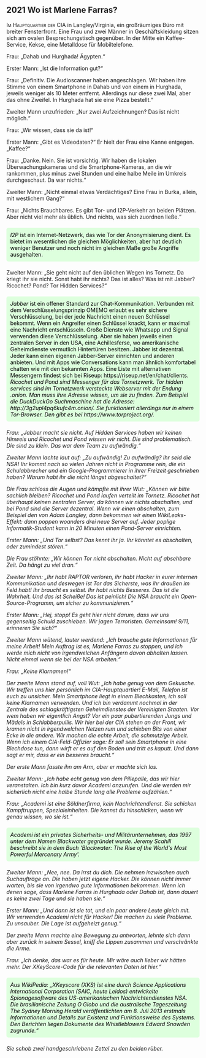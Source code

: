## **2021** Wo ist Marlene Farras?

<span style="font-variant:small-caps;">Im Hauptquartier der CIA</span> in Langley/Virginia, ein großräumiges Büro mit breiter Fensterfront.
Eine Frau und zwei Männer in Geschäftskleidung sitzen sich am ovalen Besprechungstisch gegenüber.
In der Mitte ein Kaffee-Service, Kekse, eine Metalldose für Mobiltelefone.

Frau: „Dahab und Hurghada! Ägypten.“

Erster Mann: „Ist die Information gut?“

Frau: „Definitiv.
Die Audioscanner haben angeschlagen.
Wir haben ihre Stimme von einem Smartphone in Dahab und von einem in Hurghada, jeweils weniger als 10 Meter entfernt.
Allerdings nur diese zwei Mal, aber das ohne Zweifel.
In Hurghada hat sie eine Pizza bestellt.“

Zweiter Mann unzufrieden: „Nur zwei Aufzeichnungen?
Das ist nicht möglich.“

Frau: „Wir wissen, dass sie da ist!“

Erster Mann: „Gibt es Videodaten?“
Er hielt der Frau eine Kanne entgegen.
„Kaffee?“

Frau: „Danke.
Nein.
Sie ist vorsichtig.
Wir haben die lokalen Überwachungskameras und die Smartphone-Kameras, an die wir rankommen, plus minus zwei Stunden und eine halbe Meile im Umkreis durchgeschaut.
Da war nichts.“

Zweiter Mann: „Nicht einmal etwas Verdächtiges?
Eine Frau in Burka, allein, mit westlichem Gang?“

Frau: „Nichts Brauchbares.
Es gibt Tor- und I2P-Verkehr an beiden Plätzen.
Aber nicht viel mehr als üblich.
Und nichts, was sich zuordnen ließe.“

<div style="background-color: #dfd; color: black; padding: 10px; margin: 20px 0; border-radius: 5px;">
<em>I2P</em> ist ein Internet-Netzwerk, das wie Tor der Anonymisierung dient.
Es bietet im wesentlichen die gleichen Möglichkeiten, aber hat deutlich weniger Benutzer und noch nicht im gleichen Maße große Angriffe ausgehalten.
</div>

Zweiter Mann: „Sie geht nicht auf den üblichen Wegen ins Tornetz.
Da kriegt ihr sie nicht.
Sonst habt ihr nichts?
Das ist alles?
Was ist mit Jabber?
Ricochet?
Pond?
Tor Hidden Services?“

<div style="background-color: #dfd; color: black; padding: 10px; margin: 20px 0; border-radius: 5px;">
<em>Jabber</em> ist ein offener Standard zur Chat-Kommunikation.
Verbunden mit dem Verschlüsselungsprinzip OMEMO erlaubt es sehr sichere Verschlüsselung, bei der jede Nachricht einen neuen Schlüssel bekommt.
Wenn ein Angreifer einen Schlüssel knackt, kann er maximal eine Nachricht entschlüsseln.
Große Dienste wie Whatsapp und Signal verwenden diese Verschlüsselung.
Aber sie haben jeweils einen zentralen Server in den USA, eine Achillesferse, wo amerikanische Geheimdienste vermutlich Hintertüren besitzen.
Jabber ist dezentral. 
Jeder kann einen eigenen Jabber-Server einrichten und anderen anbieten.
Und mit Apps wie Conversations kann man ähnlich komfortabel chatten wie mit den bekannten Apps.
Eine Liste mit alternativen Messengern findest sich bei Riseup: https://riseup.net/en/chat/clients.
<em>
<em>Ricochet</em> und <em>Pond</em> sind Messenger für das Tornetzwerk.
<em>Tor hidden services</em> sind im Tornetzwerk versteckte Webserver mit der Endung .onion.
Man muss ihre Adresse wissen, um sie zu finden.
Zum Beispiel die DuckDuckGo Suchmaschine hat die Adresse: http://3g2upl4pq6kufc4m.onion/.
Sie funktioniert allerdings nur in einem Tor-Browser.
Den gibt es bei https://www.torproject.org/.
</div>

Frau: „Jabber macht sie nicht.
Auf Hidden Services haben wir keinen Hinweis und Ricochet und Pond wissen wir nicht.
Die sind problematisch.
Die sind zu klein.
Das war dem Team zu aufwändig.“

Zweiter Mann lachte laut auf: „Zu aufwändig!
Zu aufwändig?
Ihr seid die NSA!
Ihr kommt nach so vielen Jahren nicht in Programme rein, die ein Schulabbrecher und ein Google-Programmierer in ihrer Freizeit geschrieben haben?
Warum habt ihr die nicht längst abgeschaltet?“

Die Frau schloss die Augen und kämpfte mit ihrer Wut: „Können wir bitte sachlich bleiben? Ricochet und Pond laufen verteilt im Tornetz.
Ricochet hat überhaupt keinen zentralen Server, da können wir nichts abschalten, und bei Pond sind die Server dezentral.
Wenn wir einen abschalten, zum Beispiel den von Adam Langley, dann bekommen wir einen WikiLeaks-Effekt: dann poppen woanders drei neue Server auf.
Jeder poplige Informatik-Student kann in 20 Minuten einen Pond-Server einrichten.

Erster Mann: „Und Tor selbst?
Das kennt ihr ja.
Ihr könntet es abschalten, oder zumindest stören.“

Die Frau stöhnte: „Wir können Tor nicht abschalten.
Nicht auf absehbare Zeit.
Da hängt zu viel dran.“

Zweiter Mann: „Ihr habt RAPTOR verloren, ihr habt Hacker in eurer internen Kommunikation und deswegen ist Tor das Sicherste, was ihr draußen im Feld habt!
Ihr braucht es selbst.
Ihr habt nichts Besseres.
Das ist die Wahrheit.
Und das ist Scheiße!
Das ist peinlich!
Die NSA braucht ein Open-Source-Programm, um sicher zu kommunizieren.“

Erster Mann: „Hej, stopp!
Es geht hier nicht darum, dass wir uns gegenseitig Schuld zuschieben.
Wir jagen Terroristen.
Gemeinsam!
9/11, erinneren Sie sich?“

Zweiter Mann wütend, lauter werdend: „Ich brauche gute Informationen für meine Arbeit!
Mein Auftrag ist es, Marlene Farras zu stoppen, und ich werde mich nicht von irgendwelchen Anfängern davon abhalten lassen.
Nicht einmal wenn sie bei der NSA arbeiten.“

Frau: „Keine Klarnamen!“

Der zweite Mann stand auf, voll Wut: „Ich habe genug von dem Gekusche.
Wir treffen uns hier persönlich im CIA-Hauptquartier!
E-Mail, Telefon ist euch zu unsicher.
Mein Smartphone liegt in einem Blechkasten, ich soll keine Klarnamen verwenden.
Und ich bin verdammt nochmal in der Zentrale des schlagkräftigsten Geheimdienstes der Vereinigten Staaten.
Vor wem haben wir eigentlich Angst?
Vor ein paar pubertierenden Jungs und Mädels in Schlabberpullis.
Wir hier bei der CIA stehen an der Front, wir kramen nicht in irgendwelchen Netzen rum und schieben Bits von einer Ecke in die andere.
Wir machen die echte Arbeit, die schmutzige Arbeit.
Wenn ich einem CIA-Feld-Offizier sage: Er soll sein Smartphone in eine Blechdose tun, dann wirft er es auf den Boden und tritt es kaputt.
Und dann sagt er mir, dass er ein besseres braucht.“

Der erste Mann fasste ihn am Arm, aber er machte sich los.

Zweiter Mann: „Ich habe echt genug von dem Pillepalle, das wir hier veranstalten.
Ich bin kurz davor Academi anzurufen.
Und die werden mir sicherlich nicht eine halbe Stunde lang alle Probleme aufzählen.“

Frau: „Academi ist eine Söldnerfirma, kein Nachrichtendienst.
Sie schicken Kampftruppen, Spezialeinheiten.
Die kannst du hinschicken, wenn wir genau wissen, wo sie ist.“ 

<div style="background-color: #dfd; color: black; padding: 10px; margin: 20px 0; border-radius: 5px;">
<em>Academi</em> ist ein privates Sicherheits- und Militärunternehmen, das 1997 unter dem Namen Blackwater gegründet wurde.
Jeremy Scahill beschreibt sie in dem Buch 'Blackwater: The Rise of the World's Most Powerful Mercenary Army'.
</div>

Zweiter Mann: „Nee, nee.
Da irrst du dich.
Die nehmen inzwischen auch Suchaufträge an.
Die haben jetzt eigene Hacker.
Die können nicht immer warten, bis sie von irgendwo gute Informationen bekommen.
Wenn ich denen sage, dass Marlene Farras in Hurghada oder Dahab ist, dann dauert es keine zwei Tage und sie haben sie.“

Erster Mann: „Und dann ist sie tot, und ein paar andere Leute gleich mit.
Wir verwenden Academi nicht für Hacker!
Die machen zu viele Probleme.
Zu unsauber.
Die Lage ist aufgeheizt genug.“

Der zweite Mann machte eine Bewegung zu antworten, lehnte sich dann aber zurück in seinem Sessel, kniff die Lippen zusammen und verschränkte die Arme.

Frau: „Ich denke, das war es für heute.
Mir wäre auch lieber wir hätten mehr.
Der XKeyScore-Code für die relevanten Daten ist hier.“

<div style="background-color: #dfd; color: black; padding: 10px; margin: 20px 0; border-radius: 5px;">
Aus WikiPedia: „<em>XKeyscore</em> (XKS) ist eine durch Science Applications International Corporation (SAIC, heute Leidos) entwickelte Spionagesoftware des US-amerikanischen Nachrichtendienstes NSA.
Die brasilianische Zeitung O Globo und die australische Tageszeitung The Sydney Morning Herald veröffentlichten am 8. Juli 2013 erstmals Informationen und Details zur Existenz und Funktionsweise des Systems.
Den Berichten liegen Dokumente des Whistleblowers Edward Snowden zugrunde.“
</div>

Sie schob zwei handgeschriebene Zettel zu den beiden rüber.
